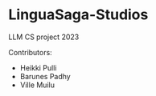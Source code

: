 # LinguaSaga-Studios

LLM CS project 2023

Contributors:

- Heikki Pulli
- Barunes Padhy
- Ville Muilu
